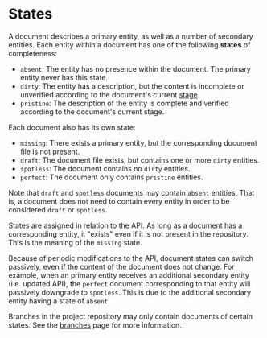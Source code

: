 # States
A document describes a primary entity, as well as a number of secondary
entities. Each entity within a document has one of the following **states** of
completeness:

- `absent`: The entity has no presence within the document. The primary entity
  never has this state.
- `dirty`: The entity has a description, but the content is incomplete or
  unverified according to the document's current [stage](stages.md).
- `pristine`: The description of the entity is complete and verified according
  to the document's current stage.

Each document also has its own state:

- `missing`: There exists a primary entity, but the corresponding document file
  is not present.
- `draft`: The document file exists, but contains one or more `dirty` entities.
- `spotless`: The document contains no `dirty` entities.
- `perfect`: The document only contains `pristine` entities.

Note that `draft` and `spotless` documents may contain `absent` entities. That
is, a document does not need to contain every entity in order to be considered
`draft` or `spotless`.

States are assigned in relation to the API. As long as a document has a
corresponding entity, it "exists" even if it is not present in the repository.
This is the meaning of the `missing` state.

Because of periodic modifications to the API, document states can switch
passively, even if the content of the document does not change. For example,
when an primary entity receives an additional secondary entity (i.e. updated
API), the `perfect` document corresponding to that entity will passively
downgrade to `spotless`. This is due to the additional secondary entity having a
state of `absent`.

Branches in the project repository may only contain documents of certain states.
See the [branches](branches.md) page for more information.
